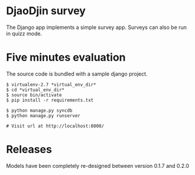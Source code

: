 DjaoDjin survey
================

The Django app implements a simple survey app. Surveys can also be run
in quizz mode.


Five minutes evaluation
=======================

The source code is bundled with a sample django project.

    $ virtualenv-2.7 *virtual_env_dir*
    $ cd *virtual_env_dir*
    $ source bin/activate
    $ pip install -r requirements.txt

    $ python manage.py syncdb
    $ python manage.py runserver

    # Visit url at http://localhost:8000/


Releases
========

Models have been completely re-designed between version 0.1.7 and 0.2.0
